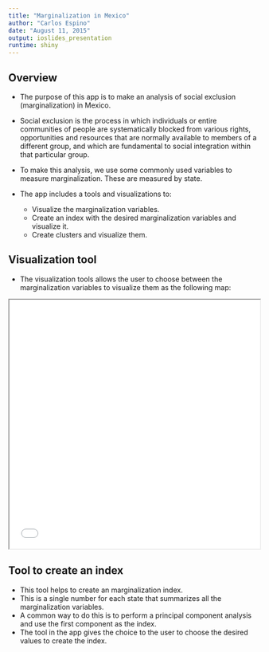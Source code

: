 ```yaml
---
title: "Marginalization in Mexico"
author: "Carlos Espino"
date: "August 11, 2015"
output: ioslides_presentation
runtime: shiny
---
```




## Overview

* The purpose of this app is to make an analysis of social exclusion (marginalization) in Mexico. 
* Social exclusion is the process in which individuals or entire communities of people are systematically blocked from various rights, opportunities and resources that are normally available to members of a different group, and which are fundamental to social integration within that particular group.


* To make this analysis, we use some commonly used variables to measure marginalization. These are measured by state.
* The app includes a tools and visualizations to:
  + Visualize the marginalization variables.
  + Create an index with the desired marginalization variables and visualize it.
  + Create clusters and visualize them.


## Visualization tool

* The visualization tools allows the user to choose between the marginalization variables to visualize them as the following map:

<!--html_preserve--><iframe src="app8fefda594cf909966b4a3a3e33bb6c8a/?w=&amp;__subapp__=1" width="100%" height="500" class="shiny-frame"></iframe><!--/html_preserve-->



## Tool to create an index

* This tool helps to create an marginalization index. 
* This is a single number for each state that summarizes all the marginalization variables.
* A common way to do this is to perform a principal component analysis and use the first component as the index.
* The tool in the app gives the choice to the user to choose the desired values to create the index.



